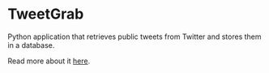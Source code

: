 # TweetGrab

Python application that retrieves public tweets from Twitter and stores them in a database.

Read more about it [here](https://danilogb.github.io/2023/01/17/tweetgrab.html).